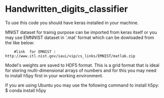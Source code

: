 # Handwritten_digits_classifier

To use this code you should have keras installed in your machine.

MNIST dataset for trainig purpose can be imported from keras itself or you may use EMNNIST dataset in '.mat' format which can be dowloaded from the like below:

        #link  for EMNIST : http://www.itl.nist.gov/iaui/vip/cs_links/EMNIST/matlab.zip
        
  Model's  weights are saved to HDF5 format. This is a grid format that is ideal for storing multi-dimensional arrays of numbers and for this you may need to install h5py first in your working environment.
  
 If you are using Ubuntu you may use the following command to install h5py:  
                     $ conda install h5py
 

#
